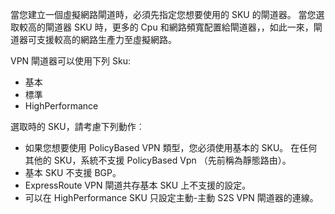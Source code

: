 當您建立一個虛擬網路閘道時，必須先指定您想要使用的 SKU 的閘道器。 當您選取較高的閘道器 SKU 時，更多的 Cpu 和網路頻寬配置給閘道器，，如此一來，閘道器可支援較高的網路生產力至虛擬網路。

VPN 閘道器可以使用下列 Sku:

- 基本
- 標準
- HighPerformance

選取時的 SKU，請考慮下列動作︰

- 如果您想要使用 PolicyBased VPN 類型，您必須使用基本的 SKU。 在任何其他的 SKU，系統不支援 PolicyBased Vpn （先前稱為靜態路由）。
- 基本 SKU 不支援 BGP。
- ExpressRoute VPN 閘道共存基本 SKU 上不支援的設定。
- 可以在 HighPerformance SKU 只設定主動-主動 S2S VPN 閘道器的連線。
